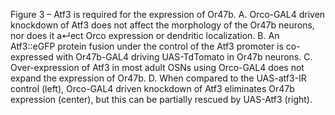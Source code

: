 Figure 3 – Atf3 is required for the expression of Or47b. A. Orco-GAL4 driven knockdown of Atf3 does not affect the morphology of the Or47b neurons, nor does it a↵ect Orco expression or dendritic localization. B. An Atf3::eGFP protein fusion under the control of the Atf3 promoter is co-expressed with Or47b-GAL4 driving UAS-TdTomato in Or47b neurons. C. Over-expression of Atf3 in most adult OSNs using Orco-GAL4 does not expand the expression of Or47b. D. When compared to the UAS-atf3-IR control (left), Orco-GAL4 driven knockdown of Atf3 eliminates Or47b expression (center), but this can be partially rescued by UAS-Atf3 (right).